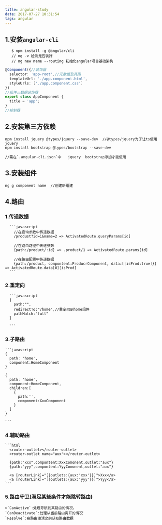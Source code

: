 ```yaml
---
title: angular-study
date: 2017-07-27 10:31:54
tags: angular
---
```

## 1.安装`angular-cli`

```
   $ npm install -g @angular/cli
   // ng -v 检测是否装好
   // ng new name --routing 初始化angular项目基础架构
```
```typescript
@Component({//装饰器
  selector: 'app-root',//元数据及其指
  templateUrl: './app.component.html',
  styleUrls: ['./app.component.css']
})
//组件元数据装饰器
export class AppComponent {
  title = 'app';
}
//控制器
```

## 2.安装第三方依赖

```
npm install jquery @types/jquery --save-dev  //@types/jquery为了让ts使用jquery
npm install bootstrap @types/bootstrap --save-dev 

//需在`.angular-cli.json`中   jquery  bootstrap添加才能使用
```

## 3.安装组件

```
ng g component name  //创建新组建
```

## 4.路由
  ### 1.传递数据
      ```javascript
        //在查询参数中传递数据
        /produst?id=1&name=2 => ActivatedRoute.queryParams[id]

        //在路由路径中传递参数
        {path:/product/:id} => .product/1 => ActivatedRoute.params[id]

        //在路由配置中传递数据
        {path:/product, compontent:ProducrComponent, data:[[isProd:true]}} => ActivatedRoute.data[0][isProd]
      ```
  ### 2.重定向
      ```javascript
      {
        path:"",
        redirectTo:"/home",//重定向到home组件
        pathMatch:"full"
      }

      ```

  ### 3.子路由
    ```javascript
    {
      path: 'home',
      component:HomeComponent
    }

    {
      path: 'home',
      component:HomeComponent,
      children:[
        {
          path:'',
          component:XxxComponent
        }
      ]
    }

    ```
  ### 4.辅助路由
    ```html
      <router-outlet></router-outlet>
      <router-outlet name="aux"></router-outlet>

      {path:"xxx",compontent:XxxComonent,outlet:"aux"}
      {path:"yyy",compontent:YyyComonent,outlet:"aux"}

      <a [routerLink]="[{outlets:{aux:'xxx'}}]">Xxx</a>
      <a [routerLink]="[{outlets:{aux:'yyy'}}]">Yyy</a>
    ```
  ### 5.路由守卫(满足某些条件才能跳转路由)
    >`CanActive`:处理导航到某路由的情况。
    `CanDeactivate`:处理从当前路由离开的情况
    `Resolve`:在路由激活之前获取路由数据 
      